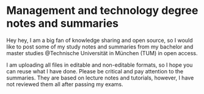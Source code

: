 # Management and technology degree notes and summaries
Hey hey, I am a big fan of knowledge sharing and open source, so I would like to post some of my study notes and summaries from my bachelor and master studies @Technische Universität in München (TUM) in open access. 

I am uploading all files in editable and non-editable formats, so I hope you can reuse what I have done. Please be critical and pay attention to the summaries. They are based on lecture notes and tutorials, however, I have not reviewed them all after passing my exams. 
